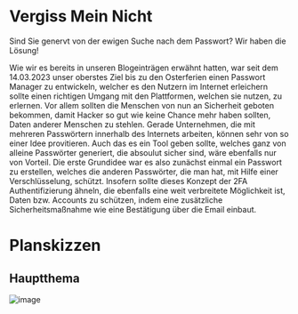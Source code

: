 # Vergiss Mein Nicht
Sind Sie genervt von der ewigen Suche nach dem Passwort? Wir haben die Lösung!

Wie wir es bereits in unseren Blogeinträgen erwähnt hatten, war seit dem 14.03.2023 unser oberstes Ziel bis zu den Osterferien einen Passwort Manager zu entwickeln, welcher es den Nutzern im Internet erleichern sollte einen richtigen Umgang mit den Plattformen, welchen sie nutzen, zu erlernen. Vor allem sollten die Menschen von nun an Sicherheit geboten bekommen, damit Hacker so gut wie keine Chance mehr haben sollten, Daten anderer Menschen zu stehlen. Gerade Unternehmen, die mit mehreren Passwörtern innerhalb des Internets arbeiten, können sehr von so einer Idee provitieren. Auch das es ein Tool geben sollte, welches ganz von alleine Passwörter generiert, die absoulut sicher sind, wäre ebenfalls nur von Vorteil. Die erste Grundidee war es also zunächst einmal ein Passwort zu erstellen, welches die anderen Passwörter, die man hat, mit Hilfe einer Verschlüsselung, schützt. Insofern sollte dieses Konzept der 2FA Authentifizierung ähneln, die ebenfalls eine weit verbreitete Möglichkeit ist, Daten bzw. Accounts zu schützen, indem eine zusätzliche Sicherheitsmaßnahme wie eine Bestätigung über die Email einbaut. 

# Planskizzen

## Hauptthema

![image](https://user-images.githubusercontent.com/65679099/224968022-85e0eebb-76bc-40d6-9e07-5ef4b873ab5b.png)


